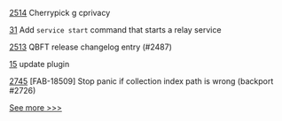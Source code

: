 
[2514](https://github.com/hyperledger/besu/pull/2514) Cherrypick g cprivacy

[31](https://github.com/hyperledger-labs/yui-relayer/pull/31) Add `service start` command that starts a relay service

[2513](https://github.com/hyperledger/besu/pull/2513) QBFT release changelog entry (#2487)

[15](https://github.com/hyperledger-labs/fabric-operations-console/pull/15) update plugin

[2745](https://github.com/hyperledger/fabric/pull/2745) [FAB-18509] Stop panic if collection index path is wrong (backport #2726)


[See more >>>](https://start-here.hyperledger.org/pull-requests)
